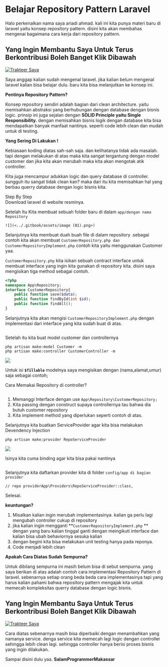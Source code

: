 # Belajar Repository Pattern Laravel

Halo perkenalkan nama saya ariadi ahmad. kali ini kita punya materi baru di laravel yaitu konsep repository pattern. disini kita akan membahas mengenai bagaimana cara kerja dari repository pattern.

## Yang Ingin Membantu Saya Untuk Terus Berkontribusi Boleh Banget Klik Dibawah <a href="#b9de" id="b9de"></a>

[![Trakteer Saya](https://cdn.trakteer.id/images/embed/trbtn-red-5.png)](https://trakteer.id/ariadi-ahmad-28xqo/tip)

Saya anggap kalian sudah mengenal laravel. jika kalian belum mengenal laravel kalian bisa belajar dulu. baru kita bisa melanjutkan ke konsep ini.

**Pentinya Repository Pattern?**

Konsep repository sendiri adalah bagian dari clean architecture. yaitu memisahkan abstraksi yang berhubungan dengan database dengan bisnis logic. prinsip ini juga sejalan dengan **SOLID Principle yaitu Single Responsibility.** dengan memisahkan bisnis logik dengan database kita bisa mendapatkan banyak manfaat nantinya. seperti code lebih clean dan mudah untuk di testing.

**Yang Sering Di Lakukan !**

Kebiasaan koding diatas sah-sah saja. dan kelihatanya tidak ada masalah. tapi dengan melakukan di atas maka kita sangat tergantung dengan model customer dan jika kita akan merubah maka kita akan mengotak atik controller.

Kita juga mencampur adukkan logic dan query database di controller. sungguh itu sangat tidak clean kan? maka dari itu kita memisahkan hal yang berbau querry database dengan logic bisnis kita.

Step By Step\
Download laravel di website resminya.

Setelah Itu Kita membuat sebuah folder baru di dalam `app/dengan nama Repository`

``![](<../.gitbook/assets/image (81).png>)``

Selanjutnya kita membuat duah buah file di dalam repository .sebagai contoh kita akan membuat `CustomerRepository.php dan CustomerRepositoryImplement.php` contoh kita yaitu menggunakan Customer yaa.

`CustomerRepository.php` kita isikan sebuah contract interface untuk membuat interface yang ingin kita gunakan di repository kita. disini saya mengisikan tiga method sebagai contoh.

```php
<?php
namespace App\Repository;
interface CustomerRepository{ 
    public function save($data); 
    public function findById(int $id); 
    public function findAll();
}
```

Selanjutnya kita akan mengisi `CustomerRepositoryImplement.php` dengan implementasi dari interface yang kita sudah buat di atas.

<figure><img src="../.gitbook/assets/image (72).png" alt=""><figcaption></figcaption></figure>

Setelah itu kita buat model customer dan controllernya

```
php artisan make:model Customer -m
php artisan make:controller CustomerController -m
```

![](<../.gitbook/assets/image (57).png>)

Untuk isi **`$fillable`** modelnya saya mengisikan dengan (nama,alamat,umur) saja sebagai contoh;

Cara Memakai Repository di controller?

<figure><img src="../.gitbook/assets/image (33).png" alt=""><figcaption></figcaption></figure>

1. Memanggi Interface dengan use `App\Repository\CustomerRepository;`
2. Kita passing dengan construct supaya controllernya tau bahwa dia butuh customer repository
3. Kita implement method yang diperlukan seperti contoh di atas.

Selanjutnya kita buatkan ServiceProvider agar kita bisa melakukan Devendency Injection

```
php artisan make:provider RepoServiceProvider
```

![](<../.gitbook/assets/image (74).png>)

Isinya kita cuma binding agar kita bisa pakai nantinya

<figure><img src="../.gitbook/assets/image (37).png" alt=""><figcaption></figcaption></figure>

Selanjutnya kita daftarkan provider kita di folder `config/app di bagian provider`

```
// repo providerApp\Providers\RepoServiceProvider::class,
```

Selesai.

**keuntungan?**

1. Misalkan kalian ingin merubah implementasinya. kalian ga perlu lagi mengubah controller cukup di repository
2. jika kalian ingin mengganti **`CustomerRepositoryImplement.php` ** dengan yang baru kalian tinggal ganti dengan meingikuti interface dan kalian bisa ubah behaviornya sesuka kalian
3. dengan begini kita bisa melakukan unit testing hanya pada reponya.
4. Code menjadi lebih clean

**Apakah Cara Diatas Sudah Sempurna?**

Untuk dibilang sempurna ini masih belum bisa di sebut sempurna. yang saya berikan di atas adalah contoh cara implementasi Repository Pattern di laravel. sebenarnya setiap orang beda beda cara implementasinya tapi yang harus kalian pahami bahwa repository pattern mengajak kita untuk memecah kompleksitas querry database dengan logic bisnis.

## Yang Ingin Membantu Saya Untuk Terus Berkontribusi Boleh Banget Klik Dibawah <a href="#b9de" id="b9de"></a>

[![Trakteer Saya](https://cdn.trakteer.id/images/embed/trbtn-red-5.png)](https://trakteer.id/ariadi-ahmad-28xqo/tip)

Cara diatas sebenarnya masih bisa diperbaiki dengan menambahkan yang namanya service. denga service kita memecah lagi logic dengan controller sehingga lebih clean lagi. sehingga controller hanya berisi proses bisnis yang ingin dilakukan.

Sampai disini dulu yaa. **SalamProgrammerMakassar**
